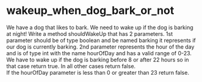# wakeup_when_dog_bark_or_not
We have a dog that likes to bark.
We need to wake up if the dog is barking at night! 
Write a method shouldWakeUp that has 2 parameters.  1st parameter should be of type boolean and be named barking it represents if our dog is currently barking. 
2nd parameter represents the hour of the day and is of type int with the name hourOfDay and has a valid range of 0-23. 
We have to wake up if the dog is barking before 8 or after 22 hours so in that case return true.
In all other cases return false.  
If the hourOfDay parameter is less than 0 or greater than 23 return false. 
